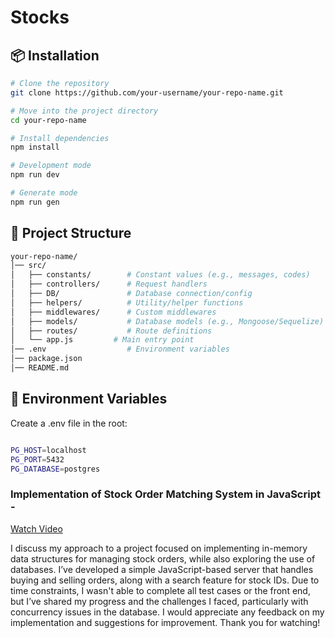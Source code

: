 # Stocks

## 📦 Installation

```bash
# Clone the repository
git clone https://github.com/your-username/your-repo-name.git

# Move into the project directory
cd your-repo-name

# Install dependencies
npm install
```

```bash
# Development mode
npm run dev

# Generate mode
npm run gen
```

## 📁 Project Structure

```bash
your-repo-name/
│── src/
│   ├── constants/        # Constant values (e.g., messages, codes)
│   ├── controllers/      # Request handlers
│   ├── DB/               # Database connection/config
│   ├── helpers/          # Utility/helper functions
│   ├── middlewares/      # Custom middlewares
│   ├── models/           # Database models (e.g., Mongoose/Sequelize)
│   ├── routes/           # Route definitions
│   └── app.js         # Main entry point
│── .env                  # Environment variables
│── package.json
│── README.md
```

## 🔑 Environment Variables

Create a .env file in the root:

```bash

PG_HOST=localhost
PG_PORT=5432
PG_DATABASE=postgres
```

### Implementation of Stock Order Matching System in JavaScript -

[Watch Video](https://www.loom.com/share/f8f4cdaf9c7a4eafbff49cb534f59bd3)

I discuss my approach to a
project focused on implementing in-memory data structures for managing stock orders, while also exploring the use of
databases. I’ve developed a simple JavaScript-based server that handles buying and selling orders, along with a search
feature for stock IDs. Due to time constraints, I wasn't able to complete all test cases or the front end, but I’ve
shared my progress and the challenges I faced, particularly with concurrency issues in the database. I would appreciate
any feedback on my implementation and suggestions for improvement. Thank you for watching!
